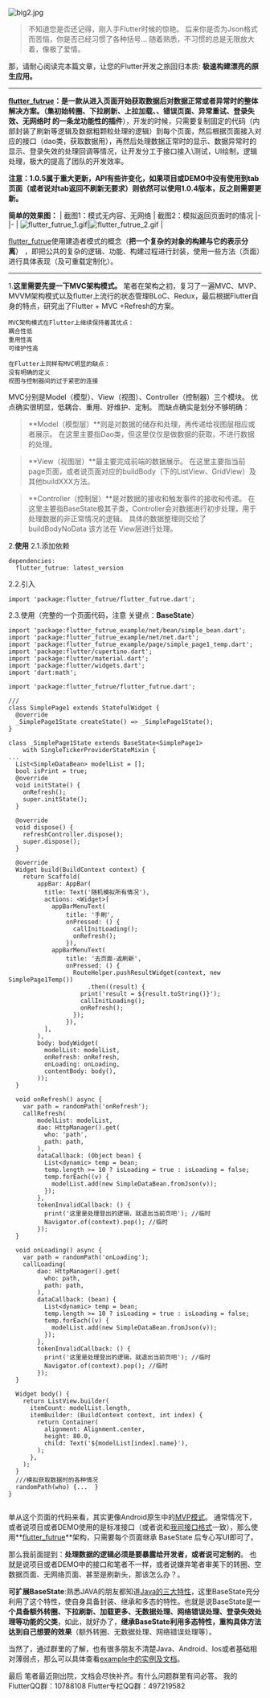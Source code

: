 ![big2.jpg](https://upload-images.jianshu.io/upload_images/2819106-d285dcf8b86e63bd.jpg?imageMogr2/auto-orient/strip%7CimageView2/2/w/1240)

>不知道您是否还记得，刚入手Flutter时候的惊艳。
后来你是否为Json格式而苦恼，你是否已经习惯了各种括号...
随着熟悉，不习惯的总是无限放大着，像极了爱情。


那，请耐心阅读完本篇文章，让您的Flutter开发之旅回归本质: **极速构建漂亮的原生应用。**
***
**[flutter_futrue](https://pub.dev/packages/flutter_futrue)：是一款从进入页面开始获取数据后对数据正常或者异常时的整体解决方案。（集初始转圈、下拉刷新、上拉加载、、错误页面、异常重试、登录失效、无网络时 的一条龙功能性的插件**），开发的时候，只需要复制固定的代码（内部封装了刷新等逻辑及数据粗颗粒处理的逻辑）到每个页面，然后根据页面接入对应的接口（dao类，获取数据用），再然后处理数据正常时的显示、数据异常时的显示、登录失效的处理回调等情况，让开发分工于接口接入\测试，UI绘制，逻辑处理，极大的提高了团队的开发效率。

**注意：1.0.5属于重大更新，API有些许变化，如果项目或DEMO中没有使用到tab页面（或者说对tab返回不刷新无要求）则依然可以使用1.0.4版本，反之则需要更新。**

**简单的效果图：**
| 截图1：模式无内容、无网络 |  截图2：模拟返回页面时的情况
|-|-
| ![flutter_futrue_1.gif](https://upload-images.jianshu.io/upload_images/2819106-230c732f73bf4d73.gif?imageMogr2/auto-orient/strip)|![flutter_futrue_2.gif](https://upload-images.jianshu.io/upload_images/2819106-0a03f4e79f2698fa.gif?imageMogr2/auto-orient/strip)
|

[flutter_futrue](https://pub.dev/packages/flutter_futrue)使用建造者模式的概念（**把一个复杂的对象的构建与它的表示分离**） ，即把公共的复杂的逻辑、功能、构建过程进行封装，使用一些方法（页面）进行具体表现（及可重载定制化）。

***
1.**这里需要先提一下MVC架构模式。**
笔者在架构之初，复习了一遍MVC、MVP、MVVM架构模式以及flutter上流行的状态管理BLoC、Redux，最后根据Flutter自身的特点，研究出了Flutter + MVC +Refresh的方案。
```
MVC架构模式在Flutter上继续保持着其优点：
耦合性低
重用性高
可维护性高

在Flutter上同样有MVC明显的缺点：
没有明确的定义
视图与控制器间的过于紧密的连接
```
MVC分别是Model（模型）、View（视图）、Controller（控制器）三个模块。
优点确实很明显，低耦合、重用、好维护、定制。
而缺点确实是划分不够明确：
>**Model（模型层）**则是对数据的储存和处理，再传递给视图层相应或者展示。
在这里主要指Dao类，但这里仅仅是做数据的获取，不进行数据的处理。

>**View（视图层）**最主要完成前端的数据展示。
在这里主要指当前page页面，或者说页面对应的buildBody（下的ListView、GridView）及其他buildXXX方法。

>**Controller（控制层）**是对数据的接收和触发事件的接收和传递。
在这里主要指BaseState极其子类，Controller会对数据进行初步处理，用于处理数据的非正常情况的逻辑。
具体的数据整理则交给了buildBodyNoData 该方法在 View层进行处理。


2.**使用**
2.1.添加依赖

```
dependencies:
  flutter_futrue: latest_version
```
2.2.引入
```
import 'package:flutter_futrue/flutter_futrue.dart';
```

2.3.使用（完整的一个页面代码，注意 关键点：**BaseState**）

```
import 'package:flutter_futrue_example/net/bean/simple_bean.dart';
import 'package:flutter_futrue_example/net/net.dart';
import 'package:flutter_futrue_example/page/simple_page1_temp.dart';
import 'package:flutter/cupertino.dart';
import 'package:flutter/material.dart';
import 'package:flutter/widgets.dart';
import 'dart:math';

import 'package:flutter_futrue/flutter_futrue.dart';

///
class SimplePage1 extends StatefulWidget {
  @override
  _SimplePage1State createState() => _SimplePage1State();
}

class _SimplePage1State extends BaseState<SimplePage1>
    with SingleTickerProviderStateMixin {
...
  List<SimpleDataBean> modelList = [];
  bool isPrint = true;
  @override
  void initState() {
    onRefresh();
    super.initState();
  }

  @override
  void dispose() {
    refreshController.dispose();
    super.dispose();
  }

  @override
  Widget build(BuildContext context) {
    return Scaffold(
        appBar: AppBar(
          title: Text('随机模拟所有情况'),
          actions: <Widget>[
            appBarMenuText(
                title: '手刷',
                onPressed: () {
                  callInitLoading();
                  onRefresh();
                }),
            appBarMenuText(
                title: '去页面-返刷新',
                onPressed: () {
                  RouteHelper.pushResultWidget(context, new SimplePage1Temp())
                      .then((result) {
                    print('result = ${result.toString()}');
                    callInitLoading();
                    onRefresh();
                  });
                }),
          ],
        ),
        body: bodyWidget(
          modelList: modelList,
          onRefresh: onRefresh,
          onLoading: onLoading,
          contentBody: body(),
        ));
  }

  void onRefresh() async {
    var path = randomPath('onRefresh');
    callRefresh(
        modelList: modelList,
        dao: HttpManager().get(
          who: 'path',
          path: path,
        ),
        dataCallback: (Object bean) {
          List<dynamic> temp = bean;
          temp.length >= 10 ? isLoading = true : isLoading = false;
          temp.forEach((v) {
            modelList.add(new SimpleDataBean.fromJson(v));
          });
        },
        tokenInvalidCallback: () {
          print('这里是处理登出的逻辑，就退出当前页吧'); //临时
          Navigator.of(context).pop(); //临时
        });
  }

  void onLoading() async {
    var path = randomPath('onLoading');
    callLoading(
        dao: HttpManager().get(
          who: path,
          path: path,
        ),
        dataCallback: (bean) {
          List<dynamic> temp = bean;
          temp.length >= 10 ? isLoading = true : isLoading = false;
          temp.forEach((v) {
            modelList.add(new SimpleDataBean.fromJson(v));
          });
        },
        tokenInvalidCallback: () {
          print('这里是处理登出的逻辑，就退出当前页吧'); //临时
          Navigator.of(context).pop(); //临时
        });
  }

  Widget body() {
    return ListView.builder(
      itemCount: modelList.length,
      itemBuilder: (BuildContext context, int index) {
        return Container(
          alignment: Alignment.center,
          height: 80.0,
          child: Text('${modelList[index].name}'),
        );
      },
    );
  }
  ///模拟获取数据时的各种情况
  randomPath(who) {...  }
}


```
单从这个页面的代码来看，其实更像Android原生中的[MVP模式](https://www.jianshu.com/p/31c3909ce075)。
通常情况下，或者说项目或者DEMO使用的是标准接口（或者说和[我司接口格式](https://github.com/android-pf/flutter_futrue/blob/master/example/README.md)一致），那么使用**[flutter_futrue](https://pub.dev/packages/flutter_futrue)**架构，只需要每个页面继承 BaseState 后专心写UI即可了。

那么我前面提到：**处理数据的逻辑必须是要暴露给开发者，或者说可定制的**。
也就是说项目或者DEMO中的接口和笔者不一样，或者说嫌弃笔者审美下的转圈、空数据页面、无网络页面、甚至是刷新头，那该怎么办？。

**可扩展BaseState**:熟悉JAVA的朋友都知道[Java的三大特性](https://baijiahao.baidu.com/s?id=1618298449551241841&wfr=spider&for=pc)，这里BaseState充分利用了这个特性，使自身具备封装、继承和多态的特性。也就是说BaseState是**一个具备额外转圈、下拉刷新、加载更多、无数据处理、网络错误处理、登录失效处理等功能的父类**，如此，就好办了，**继承BaseState利用多态特性，重构具体方法达到自己想要的效果**（额外转圈、无数据处理、网络错误处理等）。

当然了，通过群里的了解，也有很多朋友不清楚Java、Android、Ios或者基础相对薄弱点，那么可以具体查看[example中的实例及文档](https://github.com/android-pf/flutter_futrue/blob/master/example/README.md)。


最后
笔者最近刚出院，文档会尽快补齐。有什么问题群里有问必答。
我的FlutterQQ群：10788108
Flutter专栏QQ群：497219582